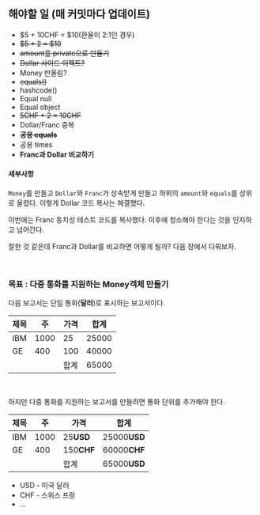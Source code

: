 ## 해야할 일 (매 커밋마다 업데이트)
* $5 + 10CHF = $10(환율이 2:1인 경우)
* ~~$5 * 2 = $10~~
* ~~amount를 private으로 만들기~~
* ~~Dollar 사이드 이펙트?~~ 
* Money 반올림?
* ~~equals()~~
* hashcode()
* Equal null
* Equal object
* ~~5CHF * 2 = 10CHF~~
* Dollar/Franc 중복
* ~~**공용 equals**~~
* 공용 times
* **Franc과 Dollar 비교하기**

#### 세부사항
`Money`를 만들고 `Dollar`와 `Franc`가 상속받게 만들고 하위의 `amount`와 `equals`를 상위로 올렸다.
이렇게 Dollar 코드 복사는 해결했다.

이번에는 Franc 동치성 테스트 코드를 복사했다. 이후에 청소해야 한다는 것을 인지하고 넘어간다.

잘한 것 같은데 Franc과 Dollar를 비교하면 어떻게 될까? 다음 장에서 다뤄보자.

<br>

### 목표 : 다중 통화를 지원하는 Money객체 만들기
다음 보고서는 단일 통화(**달러**)로 표시하는 보고서이다.

| 제목   | 주   | 가격  | 합계    |
|------|-----|-----|-------|
| IBM  | 1000 | 25  | 25000 |
| GE   | 400 | 100 | 40000 |
|  |     | 합계  | 65000 |

<br>

하지만 다중 통화를 지원하는 보고서를 만들려면 통화 단위를 추가해야 한다.

| 제목   | 주   | 가격         | 합계           |
|------|-----|------------|--------------|
| IBM  | 1000 | 25**USD**  | 25000**USD** |
| GE   | 400 | 150**CHF** | 60000**CHF** |
|  |     | 합계         | 65000**USD** |

* USD - 미국 달러
* CHF - 스위스 프랑
* ...
